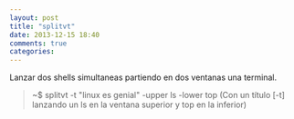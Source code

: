 ```yaml
---
layout: post
title: "splitvt"
date: 2013-12-15 18:40
comments: true
categories: 
---
```

Lanzar dos shells simultaneas partiendo en dos ventanas una terminal.

>~$ splitvt -t "linux es genial" -upper ls -lower top (Con un título [-t] lanzando un ls en la ventana superior y top en la inferior)

